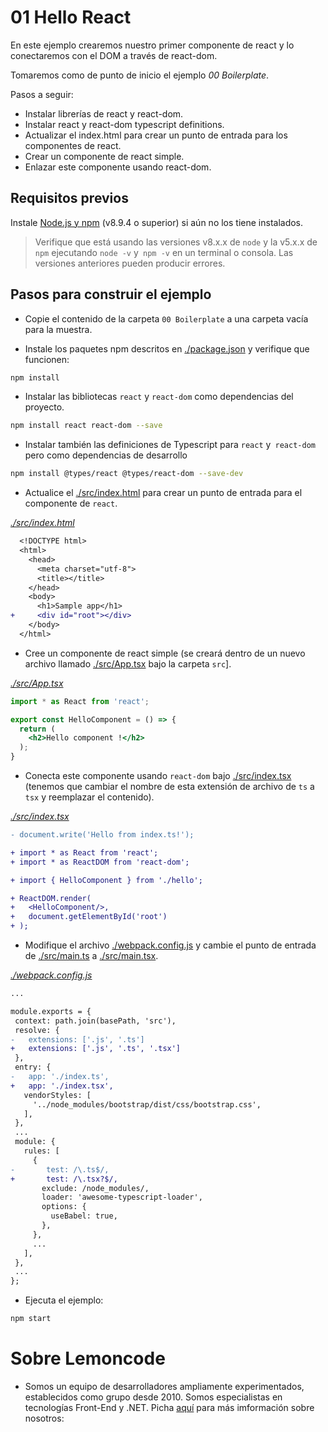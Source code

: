 # 01 Hello React

En este ejemplo crearemos nuestro primer componente de react y lo conectaremos con el DOM a través de react-dom.

Tomaremos como de punto de inicio el ejemplo
 _00 Boilerplate_.

Pasos a seguir:

- Instalar librerías de react y react-dom.
- Instalar react y react-dom typescript definitions.
- Actualizar el index.html para crear un punto de entrada para los componentes de react.
- Crear un componente de react simple.
- Enlazar este componente usando react-dom.

## Requisitos previos

Instale [Node.js y npm](https://nodejs.org/en/) (v8.9.4 o superior) si aún no los tiene instalados.

> Verifique que está usando las versiones v8.x.x de `node` y la v5.x.x de `npm` ejecutando `node -v` y` npm -v` en un terminal o consola. Las versiones anteriores pueden producir errores.

## Pasos para construir el ejemplo

- Copie el contenido de la carpeta `00 Boilerplate` a una carpeta vacía para la muestra.

- Instale los paquetes npm descritos en [./package.json](./package.json) y verifique que funcionen:

```bash
npm install
```

- Instalar las bibliotecas `react` y `react-dom` como dependencias del proyecto.

```bash
npm install react react-dom --save
```

- Instalar también las definiciones de Typescript para `react` y` react-dom` pero como dependencias de desarrollo

```bash
npm install @types/react @types/react-dom --save-dev
```

- Actualice el [./src/index.html](./src/index.html) para crear un punto de entrada para el componente de `react`.

_[./src/index.html](./src/index.html)_
```diff
  <!DOCTYPE html>
  <html>
    <head>
      <meta charset="utf-8">
      <title></title>
    </head>
    <body>
      <h1>Sample app</h1>
+     <div id="root"></div>
    </body>
  </html>
```

- Cree un componente de react simple (se creará dentro de un nuevo archivo llamado [./src/App.tsx](./src/hello.tsx) bajo la carpeta `src`].

_[./src/App.tsx](./src/hello.tsx)_
```jsx
import * as React from 'react';

export const HelloComponent = () => {
  return (
    <h2>Hello component !</h2>
  );
}
```

- Conecta este componente usando `react-dom` bajo [./src/index.tsx](./src/index.tsx) (tenemos que cambiar el nombre de esta extensión de archivo de `ts` a` tsx` y reemplazar el contenido).

_[./src/index.tsx](./src/index.tsx)_
```diff
- document.write('Hello from index.ts!');

+ import * as React from 'react';
+ import * as ReactDOM from 'react-dom';

+ import { HelloComponent } from './hello';

+ ReactDOM.render(
+   <HelloComponent/>,
+   document.getElementById('root')
+ );
```

- Modifique el archivo [./webpack.config.js](./webpack.config.js) y cambie el punto de entrada de [./src/main.ts](./src/main.tsx) a [./src/main.tsx](./src/main.tsx).

_[./webpack.config.js](./webpack.config.js)_
 ```diff
...

module.exports = {
  context: path.join(basePath, 'src'),
  resolve: {
-   extensions: ['.js', '.ts']
+   extensions: ['.js', '.ts', '.tsx']
  },
  entry: {
-   app: './index.ts',
+   app: './index.tsx',
    vendorStyles: [
      '../node_modules/bootstrap/dist/css/bootstrap.css',
    ],
  },
  ...
  module: {
    rules: [
      {
-       test: /\.ts$/,
+       test: /\.tsx?$/,
        exclude: /node_modules/,
        loader: 'awesome-typescript-loader',
        options: {
          useBabel: true,
        },
      },
      ...
    ],
  },
  ...
};

 ```

- Ejecuta el ejemplo:

```bash
npm start
```
# Sobre Lemoncode 

- Somos un equipo de desarrolladores ampliamente experimentados, establecidos como grupo desde 2010. Somos especialistas en tecnologías Front-End y .NET. Picha [aquí](http://lemoncode.net/services/en/#en-home) para más imformación sobre nosotros: 